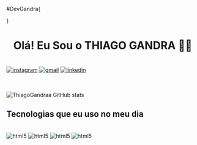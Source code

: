 #DevGandra{

}

<h1 style="text-align:center">Olá! Eu Sou o THIAGO GANDRA 🖐🏽</h1>

<div id="principal" style="display :inline_block"></br>
 <a href="https://instagram.com/Mlk_gandra"><img align="center" alt="instagram" src="https://img.shields.io/badge/Instagram-E4405F?style=for-the-badge&logo=instagram&logoColor=white"></a>
 <a href=""><img align="center" alt="gmail" src="https://img.shields.io/badge/Gmail-D14836?style=for-the-badge&logo=gmail&logoColor=white"></a>
 <a href="https://www.linkedin.com/in/thiago-gandra-685a68248/"><img align="center" alt="linkedin" src="https://img.shields.io/badge/LinkedIn-0077B5?style=for-the-badge&logo=linkedin&logoColor=white"></a>
 </div>
<br><br>

![ThiagoGandraa  GitHub stats](https://github-readme-stats.vercel.app/api?username=ThiagoGandraa&show_icons=true&theme=tokyonight)

## Tecnologias que eu uso no meu dia

<div style="display :inline_block"></br>
 <img align="center" alt="html5" src="https://img.shields.io/badge/HTML5-E34F26?style=for-the-badge&logo=html5&logoColor=white">
 <img align="center" alt="html5" src="https://img.shields.io/badge/CSS3-1572B6?style=for-the-badge&logo=css3&logoColor=white">
 <img align="center" alt="html5" src="https://img.shields.io/badge/JavaScript-F7DF1E?style=for-the-badge&logo=javascript&logoColor=black">
 <img align="center" alt="html5" src="https://img.shields.io/badge/React-20232A?style=for-the-badge&logo=react&logoColor=61DAFB">
 </div>
   
